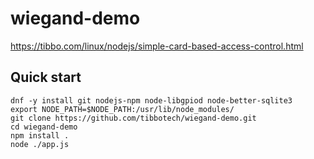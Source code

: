 # wiegand-demo

https://tibbo.com/linux/nodejs/simple-card-based-access-control.html

## Quick start
```
dnf -y install git nodejs-npm node-libgpiod node-better-sqlite3
export NODE_PATH=$NODE_PATH:/usr/lib/node_modules/
git clone https://github.com/tibbotech/wiegand-demo.git
cd wiegand-demo
npm install .
node ./app.js
```
